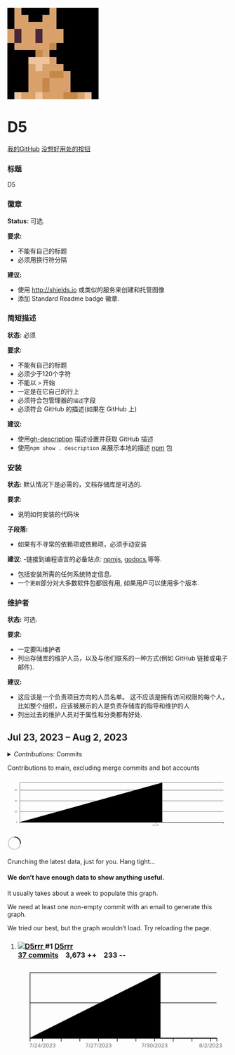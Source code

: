 ![logo](_media/logo.png)

# <big>D5</big>


<span id="busuanzi_container_site_uv" style='display:none'>
    访客数:<span id="busuanzi_value_site_uv"></span> 人
</span>

[我的GitHub](https://github.com/D5rrr)
[没想好用处的按钮]()


### 标题
D5


### 徽章
**Status:** 可选.

**要求:**
- 不能有自己的标题
- 必须用换行符分隔

**建议:**
- 使用 http://shields.io 或类似的服务来创建和托管图像
- 添加 Standard Readme badge 徽章.

### 简短描述
**状态:** 必须

**要求:**
- 不能有自己的标题
- 必须少于120个字符
- 不能以 `>` 开始
-  一定是在它自己的行上
- 必须符合包管理器的`描述`字段
-  必须符合 GitHub 的描述(如果在 GitHub 上)

**建议:**
- 使用[gh-description](https://github.com/RichardLitt/gh-description) 描述设置并获取 GitHub 描述
- 使用`npm show . description` 来展示本地的描述 [npm](https://npmjs.com) 包


### 安装
**状态:** 默认情况下是必需的，文档存储库是可选的.

**要求:**
- 说明如何安装的代码块

**子段落:**
- 如果有不寻常的依赖项或依赖项，必须手动安装

**建议:**
-链接到编程语言的必备站点: [npmjs](https://npmjs.com), [godocs](https://godoc.org),等等.
- 包括安装所需的任何系统特定信息.
- 一个`更新`部分对大多数软件包都很有用, 如果用户可以使用多个版本.

### 维护者
**状态:** 可选.

**要求:**
- 一定要叫维护者
- 列出存储库的维护人员，以及与他们联系的一种方式(例如 GitHub 链接或电子邮件).

**建议:**
- 这应该是一个负责项目方向的人员名单。 这不应该是拥有访问权限的每个人，比如整个组织，应该被展示的人是负责存储库的指导和维护的人
- 列出过去的维护人员对于属性和分类都有好处.



<div data-view-component="true" class="Layout-main">
      

  <div class="graph-filter clearfix">
    <div data-view-component="true" class="Subhead">
  <h2 data-view-component="true" class="js-date-range Subhead-heading">Jul 23, 2023 – Aug 2, 2023</h2>
  
  <div data-view-component="true" class="Subhead-actions">        <details class="details-reset details-overlay select-menu select-menu-modal-right">
            <summary data-view-component="true" class="select-menu-button btn-sm btn" aria-haspopup="menu" role="button">    <i>Contributions:</i>
            <span data-menu-button="">Commits</span>
</summary>          <details-menu class="select-menu-modal position-absolute right-0 js-contribution-menu" style="z-index: 99;" role="menu" data-focus-trap="active"><span class="sentinel" tabindex="0" aria-hidden="true"></span>
            <div class="select-menu-header">
              <span class="select-menu-title">Filter contributions</span>
            </div>
            <div class="select-menu-list">
                <button type="button" role="menuitemradio" class="select-menu-item width-full" aria-checked="false" value="a">
                  <svg aria-hidden="true" height="16" viewBox="0 0 16 16" version="1.1" width="16" data-view-component="true" class="octicon octicon-check select-menu-item-icon">
    <path d="M13.78 4.22a.75.75 0 0 1 0 1.06l-7.25 7.25a.75.75 0 0 1-1.06 0L2.22 9.28a.751.751 0 0 1 .018-1.042.751.751 0 0 1 1.042-.018L6 10.94l6.72-6.72a.75.75 0 0 1 1.06 0Z"></path>
</svg>
                  <div class="select-menu-item-text" data-menu-button-text="">Additions</div>
                </button>
                <button type="button" role="menuitemradio" class="select-menu-item width-full" aria-checked="false" value="d">
                  <svg aria-hidden="true" height="16" viewBox="0 0 16 16" version="1.1" width="16" data-view-component="true" class="octicon octicon-check select-menu-item-icon">
    <path d="M13.78 4.22a.75.75 0 0 1 0 1.06l-7.25 7.25a.75.75 0 0 1-1.06 0L2.22 9.28a.751.751 0 0 1 .018-1.042.751.751 0 0 1 1.042-.018L6 10.94l6.72-6.72a.75.75 0 0 1 1.06 0Z"></path>
</svg>
                  <div class="select-menu-item-text" data-menu-button-text="">Deletions</div>
                </button>
                <button type="button" role="menuitemradio" class="select-menu-item width-full" aria-checked="true" value="c">
                  <svg aria-hidden="true" height="16" viewBox="0 0 16 16" version="1.1" width="16" data-view-component="true" class="octicon octicon-check select-menu-item-icon">
    <path d="M13.78 4.22a.75.75 0 0 1 0 1.06l-7.25 7.25a.75.75 0 0 1-1.06 0L2.22 9.28a.751.751 0 0 1 .018-1.042.751.751 0 0 1 1.042-.018L6 10.94l6.72-6.72a.75.75 0 0 1 1.06 0Z"></path>
</svg>
                  <div class="select-menu-item-text" data-menu-button-text="">Commits</div>
                </button>
            </div>
          <span class="sentinel" tabindex="0" aria-hidden="true"></span></details-menu>
        </details>
</div>
</div>    <p class="info">Contributions to main, excluding merge commits and bot accounts</p>

  </div>

  <div class="graphs" data-repo-url="https://github.com/D5rrr/D5rrr.github.io">
    <template id="graphs-contributors-person-item">
      <li class="contrib-person float-left col-6 my-2">
        <span class="d-block Box">
          <h3 class="border-bottom p-2 lh-condensed">
            <a data-hovercard-type="user" data-hovercard-url="{{ hoverCardUrl }}" href="{{ authorUrl }}" class="d-inline-block mr-2 float-left">
              <img src="{{ authorAvatarUrl }}" class="avatar avatar-user" alt="{{ authorLogin }}" width="38" height="38">
            </a>
            <span class="f5 text-normal color-fg-muted float-right">{{ place }}</span>
            <a data-hovercard-type="user" data-hovercard-url="{{ hoverCardUrl }}" class="text-normal" href="{{ authorUrl }}">{{ authorLogin }}</a>
            <span class="f6 d-block color-fg-muted">
              <span class="cmeta">
                <div>
                  <a href="{{ contributorUrl }}" class="Link--secondary text-normal">{{ contributorUrlText }}</a>
                  &nbsp;&nbsp;
                  <span class="color-fg-success text-normal">{{ linesAdded }}</span>
                  &nbsp;&nbsp;
                  <span class="color-fg-danger text-normal">{{ linesDeleted }}</span>
                </div>
              </span>
            </span>
          </h3>
        </span>
      </li>
    </template>
    <div id="contributors-master" class="tint-box graph-canvas"><svg viewBox="0 0 896 230" preserveAspectRatio="xMinYMin meet" class="viz" data-hpc=""><g transform="translate(50,20)" class=""><g class="x axis" transform="translate(0, 160)" fill="none" font-size="10" font-family="sans-serif" text-anchor="middle"><path class="domain" stroke="currentColor" d="M0.5,6V0.5H826.5V6"></path><g class="tick" opacity="1" transform="translate(551.1666666666666,0)"><line stroke="currentColor" y2="6"></line><text fill="#6a737d" y="9" dy="0.71em">Jul 30</text></g></g><g class="y axis" fill="none" font-size="10" font-family="sans-serif" text-anchor="end"><path class="domain" stroke="currentColor" d="M826,160.5H0.5V0.5H826"></path><g class="tick" opacity="1" transform="translate(0,160.5)"><line stroke="currentColor" x2="826"></line><text fill="#6a737d" x="-10" dy="0.32em">0</text></g><g class="tick" opacity="1" transform="translate(0,117.25675675675676)"><line stroke="currentColor" x2="826"></line><text fill="#6a737d" x="-10" dy="0.32em">10</text></g><g class="tick" opacity="1" transform="translate(0,74.01351351351352)"><line stroke="currentColor" x2="826"></line><text fill="#6a737d" x="-10" dy="0.32em">20</text></g><g class="tick" opacity="1" transform="translate(0,30.77027027027026)"><line stroke="currentColor" x2="826"></line><text fill="#6a737d" x="-10" dy="0.32em">30</text></g></g><g><path class="area" d="M0,160L578.1999999999999,0L578.1999999999999,160L0,160Z"></path></g><g class="selection" fill="none" pointer-events="all"><rect class="overlay" pointer-events="all" cursor="crosshair" x="0" y="0" width="826" height="160"></rect><rect class="selection" cursor="move" fill="#777" fill-opacity="0.3" stroke="#fff" shape-rendering="crispEdges" style="display: none;"></rect><rect class="handle handle--w" cursor="ew-resize" style="display: none;"></rect><rect class="handle handle--e" cursor="ew-resize" style="display: none;"></rect></g></g></svg></div>
    <contributors-graph data-catalyst="">
      <div id="contributors" class="clearfix js-graph graph-canvas" data-graph-width="315" data-url="/D5rrr/D5rrr.github.io/graphs/contributors-data" data-target="contributors-graph.graph">
        <div class="activity">
  <svg style="box-sizing: content-box; color: var(--color-icon-primary);" width="32" height="32" viewBox="0 0 16 16" fill="none" data-view-component="true" class="graph-loading dots mb-2 anim-rotate">
  <circle cx="8" cy="8" r="7" stroke="currentColor" stroke-opacity="0.25" stroke-width="2" vector-effect="non-scaling-stroke"></circle>
  <path d="M15 8a7.002 7.002 0 00-7-7" stroke="currentColor" stroke-width="2" stroke-linecap="round" vector-effect="non-scaling-stroke"></path>
</svg>
  <div class="graph-loading msg">
    <p>Crunching the latest data, just for you. Hang tight…</p>
  </div>
  <div class="graph-empty msg mt-6">
    <h4>We don’t have enough data to show anything useful.</h4>
    <p>It usually takes about a week to populate this graph.</p>
  </div>
  <div class="graph-no-usable-data msg mt-6">
    <p>We need at least one non-empty commit with an email to generate this graph.</p>
  </div>
</div>

<div data-view-component="true" class="graph-error flash flash-error m-3">
  
  <p>We tried our best, but the graph wouldn’t load. Try reloading the page.</p>


  
</div>
      <ol class="contrib-data list-style-none"><li class="contrib-person float-left col-6 my-2 pr-2">
        <span class="d-block Box">
          <h3 class="border-bottom p-2 lh-condensed">
            <a data-hovercard-type="user" data-hovercard-url="/users/D5rrr/hovercard" href="/D5rrr" class="d-inline-block mr-2 float-left">
              <img src="https://avatars.githubusercontent.com/u/104369622?s=60&amp;v=4" class="avatar avatar-user" alt="D5rrr" width="38" height="38">
            </a>
            <span class="f5 text-normal color-fg-muted float-right">#1</span>
            <a data-hovercard-type="user" data-hovercard-url="/users/D5rrr/hovercard" class="text-normal" href="/D5rrr">D5rrr</a>
            <span class="f6 d-block color-fg-muted">
              <span class="cmeta">
                <div>
                  <a href="https://github.com/D5rrr/D5rrr.github.io/commits?author=D5rrr" class="Link--secondary text-normal">37 commits</a>
                  &nbsp;&nbsp;
                  <span class="color-fg-success text-normal">3,673 ++</span>
                  &nbsp;&nbsp;
                  <span class="color-fg-danger text-normal">233 --</span>
                </div>
              </span>
            </span>
          </h3>
        <svg viewBox="0 0 355 170" class="capped-card-content" preserveAspectRatio="xMinYMin meet"><g transform="translate(20,10)"><g class="x axis" transform="translate(0, 110)" fill="none" font-size="10" font-family="sans-serif" text-anchor="middle"><path class="domain" stroke="currentColor" d="M0.5,6V0.5H315.5V6"></path><g class="tick" opacity="1" transform="translate(21.5,0)"><line stroke="currentColor" y2="6"></line><text fill="#6a737d" y="9" dy="0.71em" style="display: block;">7/24/2023</text></g><g class="tick" opacity="1" transform="translate(53,0)"><line stroke="currentColor" y2="6"></line><text fill="#6a737d" y="9" dy="0.71em" style="display: none;">7/25/2023</text></g><g class="tick" opacity="1" transform="translate(84.5,0)"><line stroke="currentColor" y2="6"></line><text fill="#6a737d" y="9" dy="0.71em" style="display: none;">7/26/2023</text></g><g class="tick" opacity="1" transform="translate(115.99999999999999,0)"><line stroke="currentColor" y2="6"></line><text fill="#6a737d" y="9" dy="0.71em" style="display: block;">7/27/2023</text></g><g class="tick" opacity="1" transform="translate(147.5,0)"><line stroke="currentColor" y2="6"></line><text fill="#6a737d" y="9" dy="0.71em" style="display: none;">7/28/2023</text></g><g class="tick" opacity="1" transform="translate(179,0)"><line stroke="currentColor" y2="6"></line><text fill="#6a737d" y="9" dy="0.71em" style="display: none;">7/29/2023</text></g><g class="tick" opacity="1" transform="translate(210.5,0)"><line stroke="currentColor" y2="6"></line><text fill="#6a737d" y="9" dy="0.71em" style="display: block;">7/30/2023</text></g><g class="tick" opacity="1" transform="translate(242.00000000000003,0)"><line stroke="currentColor" y2="6"></line><text fill="#6a737d" y="9" dy="0.71em" style="display: none;">7/31/2023</text></g><g class="tick" opacity="1" transform="translate(273.5,0)"><line stroke="currentColor" y2="6"></line><text fill="#6a737d" y="9" dy="0.71em" style="display: none;">8/1/2023</text></g><g class="tick" opacity="1" transform="translate(305,0)"><line stroke="currentColor" y2="6"></line><text fill="#6a737d" y="9" dy="0.71em" style="display: block;">8/2/2023</text></g></g><g class="y axis" fill="none" font-size="10" font-family="sans-serif" text-anchor="end"><path class="domain" stroke="currentColor" d="M315,110.5H0.5V0.5H315"></path><g class="tick" opacity="1" transform="translate(0,110.5)"><line stroke="currentColor" x2="315"></line><text fill="#6a737d" x="-10" dy="0.32em" dx="157.5" class="midlabel" style="display: none;">0</text></g><g class="tick" opacity="1" transform="translate(0,51.04054054054054)"><line stroke="currentColor" x2="315"></line><text fill="#6a737d" x="-10" dy="0.32em" dx="157.5" class="midlabel" style="display: block;">20</text></g></g><path d="M0,110L220.5,0L220.5,110L0,110Z"></path></g></svg></span>
      </li></ol></div>
    </contributors-graph>
  </div>

</div>